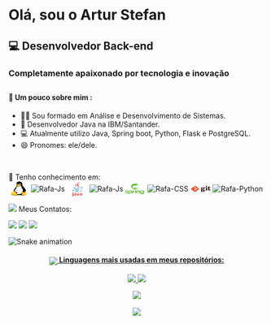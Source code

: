 # Olá, sou o Artur Stefan </h2>
## 💻 Desenvolvedor Back-end 
### Completamente apaixonado por tecnologia e inovação

##

 #### 🙂 Um pouco sobre mim :

- 👩‍💻 Sou formado em Análise e Desenvolvimento de Sistemas.
- 🔭 Desenvolvedor Java na IBM/Santander.
- 💻 Atualmente utilizo Java, Spring boot, Python, Flask e PostgreSQL.
- 😄 Pronomes: ele/dele.

##

<div style="display: inline_block"><br>  
🧠 Tenho conhecimento em:<br>
 <img align="center" alt="Rafa-CSS" height="30" width="40" src="https://raw.githubusercontent.com/devicons/devicon/master/icons/linux/linux-original.svg">
 <img align="center" alt="Rafa-Js" height="30" width="40" src="https://cdn.jsdelivr.net/gh/devicons/devicon/icons/python/python-original.svg">
 <img align="center" alt="Rafa-Ts" height="30" width="40" src="https://raw.githubusercontent.com/devicons/devicon/master/icons/java/java-original-wordmark.svg">
 <img align="center" alt="Rafa-Js" height="30" width="40" src="https://cdn.jsdelivr.net/gh/devicons/devicon/icons/flask/flask-original.svg">
 <img align="center" alt="Rafa-Python" height="30" width="40" src="https://raw.githubusercontent.com/devicons/devicon/master/icons/spring/spring-original-wordmark.svg">
 <img align="center" alt="Rafa-CSS" height="30" width="40" src="https://cdn.jsdelivr.net/gh/devicons/devicon/icons/postgresql/postgresql-original.svg">
 <img align="center" alt="Rafa-Python" height="30" width="40" src="https://raw.githubusercontent.com/devicons/devicon/master/icons/git/git-original-wordmark.svg">
 <img align="center" alt="Rafa-Python" height="30" width="40" src="https://cdn.jsdelivr.net/gh/devicons/devicon/icons/docker/docker-original.svg">


</div>
  
 
<div> 
</p>
  
<div align="left">
<img src="https://media0.giphy.com/media/jqNPzdTTxQfOgOqpO4/source.gif" width="20"> Meus Contatos: <br>
  
  
   <a href="https://www.linkedin.com/in/artur-stefan-freitas-890597160/" target="_blank"><img src="https://img.shields.io/badge/-LinkedIn-%230077B5?style=for-the-badge&logo=linkedin&logoColor=white" target="_blank"></a> 
    <a href = "mailto:arthurstephan13@gmail.com"><img src="https://img.shields.io/badge/-Gmail-%23333?style=for-the-badge&logo=gmail&logoColor=white" target="_blank"></a>
  <a href="https://www.instagram.com/arthurstephah13/" target="_blank"><img src="https://img.shields.io/badge/-Instagram-%23E4405F?style=for-the-badge&logo=instagram&logoColor=white" target="_blank"></a>
 
 
 ![Snake animation](https://github.com/ArturStefan/ArturStefan/blob/output/github-contribution-grid-snake.svg)
 
<div align="center">
 </p>
  <a href="https://github.com/ArturStefan">
    
 ####  <img align='center' src="https://media.giphy.com/media/M9gbBd9nbDrOTu1Mqx/giphy.gif" width="35"> Linguagens mais usadas em meus repositórios: <br>

   
<img height="165em" src="https://github-readme-stats.vercel.app/api?username=ArturStefan&show_icons=true&theme=radical&include_all_commits=true&count_private=true"/>
<img height="165em" src="https://github-readme-stats.vercel.app/api/top-langs/?username=ArturStefan&layout=compact&langs_count=7&theme=radical"/>

<p align = "center">
<img  src="https://github-readme-streak-stats.herokuapp.com/?user=ArturStefan&show_icons=true&locale=en&layout=compact&theme=radical&line_height=1" />
</p> 
</div>
 <p align = "center">
 <img height ="290" src="https://activity-graph.herokuapp.com/graph?username=ArturStefan&theme=redical">
</p>

